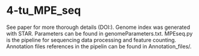 # 4-tu_MPE_seq
See paper for more thorough details (DOI:). Genome index was generated with STAR. Parameters can be found in genomeParameters.txt. MPEseq.py is the pipeline for sequencing data processing and feature counting. Annotation files references in the pipelin can be found in Annotation_files/. 
